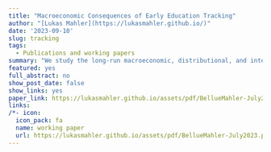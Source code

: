 ```yaml
---
title: "Macroeconomic Consequences of Early Education Tracking"
author: "[Lukas Mahler](https://lukasmahler.github.io/)"
date: '2023-09-10'
slug: tracking
tags:
  - Publications and working papers
summary: "We study the long-run macroeconomic, distributional, and intergenerational effects of school tracking ---the allocation of students to different types of schools--- by incorporating school track decisions into a general-equilibrium heterogeneous-agent overlapping-generations model. The key ingredient in the model is the child skill production technology, where a child's skill development depends on her peers and the instruction pace in her school track. We show analytically that this technology can rationalize reduced-form evidence on the effects of school tracking on the distribution of child skills. We then calibrate the model using representative data from Germany, a country with a very early school tracking policy. Our calibrated model predicts that an education reform that postpones the tracking age from ten to fourteen generates sizable improvements in intergenerational mobility but comes at the cost of modest losses in aggregate human capital and economic output, reducing aggregate welfare. This efficiency-mobility trade-off is rooted in the effects of longer comprehensive schooling on child learning and depends crucially on the presence of general equilibrium effects in the labor market. Finally, our calibrated model predicts that policies reducing the parental influence in the school track choice increase both social mobility and aggregate economic output, improving aggregate welfare." 
featured: yes
full_abstract: no
show_post_date: false
show_links: yes
paper_link: https://lukasmahler.github.io/assets/pdf/BellueMahler-July2023.pdf
links:
/*- icon: 
  icon_pack: fa
  name: working paper
  url: https://lukasmahler.github.io/assets/pdf/BellueMahler-July2023.pdf*/
---
```

